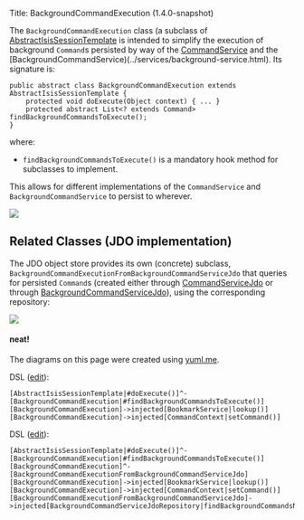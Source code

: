 Title: BackgroundCommandExecution (1.4.0-snapshot)

The `BackgroundCommandExecution` class (a subclass of [AbstractIsisSessionTemplate](./isis-session-template.html) is intended to simplify the execution of background `Command`s persisted by way of the [CommandService](../services/command-context.html) and the [BackgroundCommandService)(../services/background-service.html).  Its signature is:

    public abstract class BackgroundCommandExecution extends AbstractIsisSessionTemplate {
        protected void doExecute(Object context) { ... }
        protected abstract List<? extends Command> findBackgroundCommandsToExecute();
    }

where:

* `findBackgroundCommandsToExecute()` is a mandatory hook method for subclasses to implement.

This allows for different implementations of the `CommandService` and `BackgroundCommandService` to persist to wherever.  

![](http://yuml.me/25343da1)


## Related Classes (JDO implementation)

The JDO object store provides its own (concrete) subclass, `BackgroundCommandExecutionFromBackgroundCommandServiceJdo` that queries for persisted `Command`s (created either through [CommandServiceJdo](../../components/objectstores/jdo/services/command-service-jdo.html) or through [BackgroundCommandServiceJdo](../../components/objectstores/jdo/services/background-command-service-jdo.html)), using the corresponding repository:

![](http://yuml.me/e722131c)


#### neat!
The diagrams on this page were created using [yuml.me](http://yuml.me). 

DSL ([edit](http://yuml.me/edit/25343da1)):

    [AbstractIsisSessionTemplate|#doExecute()]^-[BackgroundCommandExecution|#findBackgroundCommandsToExecute()]
    [BackgroundCommandExecution]->injected[BookmarkService|lookup()]
    [BackgroundCommandExecution]->injected[CommandContext|setCommand()]

DSL ([edit](http://yuml.me/edit/e722131c)):
    
    [AbstractIsisSessionTemplate|#doExecute()]^-[BackgroundCommandExecution|#findBackgroundCommandsToExecute()]
    [BackgroundCommandExecution]^-[BackgroundCommandExecutionFromBackgroundCommandServiceJdo]
    [BackgroundCommandExecution]->injected[BookmarkService|lookup()]
    [BackgroundCommandExecution]->injected[CommandContext|setCommand()]
    [BackgroundCommandExecutionFromBackgroundCommandServiceJdo]->injected[BackgroundCommandServiceJdoRepository|findBackgroundCommandsNotYetStarted()]
